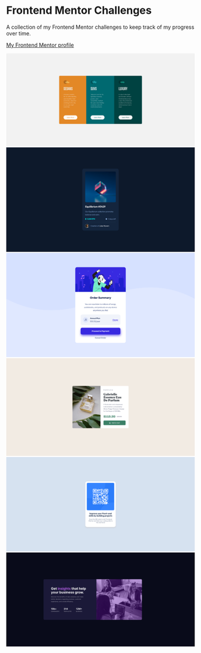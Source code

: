 # Frontend Mentor Challenges

A collection of my Frontend Mentor challenges to keep track of my progress over time.

[My Frontend Mentor profile](https://www.frontendmentor.io/profile/lukeramljak)

![](./3-col-preview-card/screenshot.png)
![](./nft-preview-card/screenshot.png)
![](./order-summary-card/screenshot.png)
![](./perfume-product-card/screenshot.png)
![](./qr-code-component/screenshot.png)
![](./stats-preview-card-component/screenshot.png)
